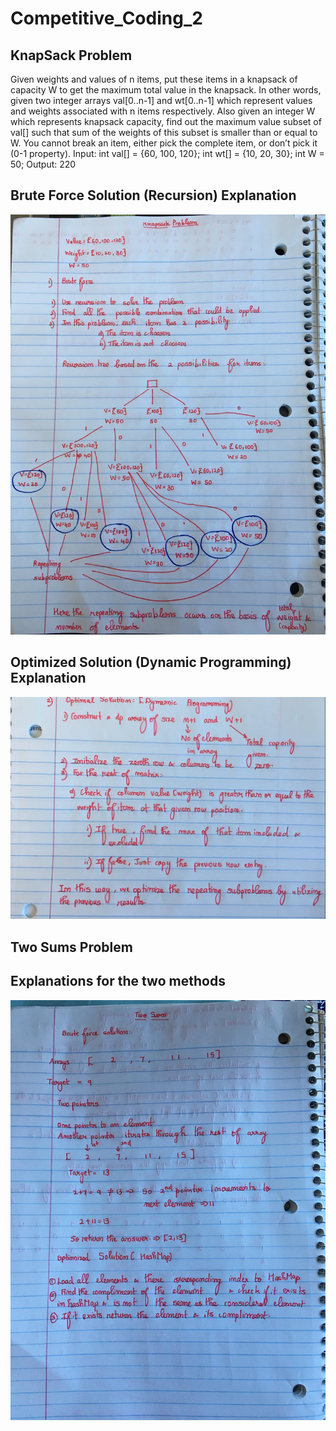 # Competitive_Coding_2
## KnapSack Problem
Given weights and values of n items, put these items in a knapsack of capacity W to get the maximum total value in the knapsack. In other words, given two integer arrays val[0..n-1] and wt[0..n-1] which represent values and weights associated with n items respectively. Also given an integer W which represents knapsack capacity, find out the maximum value subset of val[] such that sum of the weights of this subset is smaller than or equal to W. You cannot break an item, either pick the complete item, or don’t pick it (0-1 property).
Input:
   int val[] = {60, 100, 120};
   int wt[] = {10, 20, 30};
   int W = 50;
Output: 220
## Brute Force Solution (Recursion) Explanation
![Test Image 4](https://github.com/Abhinav-Balasubramanian/Competitive_Coding_2/blob/master/Knapsack%20Brute%20Force%20Solution%20explanation%20and%20recursive%20tree.jpeg)
## Optimized Solution (Dynamic Programming) Explanation
![Test Image 5](https://github.com/Abhinav-Balasubramanian/Competitive_Coding_2/blob/master/Knapsack%20Dynamic%20Programming%20and%20optimized%20solution%20explanation.jpeg)
## Two Sums Problem
## Explanations for the two methods
![Test Image 5](https://github.com/Abhinav-Balasubramanian/Competitive_Coding_2/blob/master/Two%20Sum%20solution%20explanation.jpeg)
